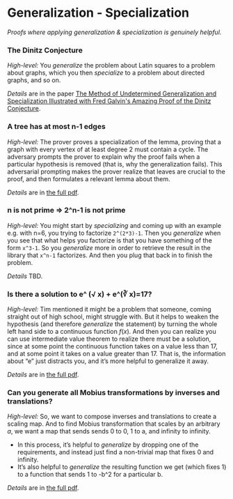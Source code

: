 # Generalization - Specialization

_Proofs where applying generalization & specialization is genuinely helpful._

### The Dinitz Conjecture

*High-level:* You *generalize* the problem about Latin squares to a problem about graphs, which you then *specialize* to a problem about directed graphs, and so on.

*Details* are in the paper [The Method of Undetermined Generalization and Specialization Illustrated with Fred Galvin's Amazing Proof of the Dinitz Conjecture][1].

### A tree has at most n-1 edges

*High-level:* The prover proves a specialization of the lemma, proving that a graph with every vertex of at least degree 2 must contain a cycle. The adversary prompts the prover to explain why the proof fails when a particular hypothesis is removed (that is, why the generalization fails).  This adversarial prompting makes the prover realize that leaves are crucial to the proof, and then formulates a relevant lemma about them.

*Details* are in [the full pdf][2].

### n is not prime =\> 2^n-1 is not prime

*High-level:* You might start by *specializing* and coming up with an example e.g. with n=6, you trying to factorize `2^(2*3)-1`.  Then you *generalize* when you see that what helps you factorize is that you have something of the form `x^3-1`.  So you *generalize* more in order to retrieve the result in the library that `x^n-1` factorizes.  And then you plug that back in to finish the problem.

*Details* TBD.

### Is there a solution to e^ (√ x) + e^(∛ x)=17?

*High-level:* Tim mentioned it might be a problem that someone, coming straight out of high school, might struggle with. But it helps to weaken the hypothesis (and therefore *generalize* the statement) by turning the whole left hand side to a continuous function $f(x)$.  And then you can realize you can use intermediate value theorem to realize there must be a solution, since at some point the continuous function takes on a value less than 17, and at some point it takes on a value greater than 17.  That is, the information about “e” just distracts you, and it’s more helpful to generalize it away.

*Details* are in [the full pdf][3].

### Can you generate all Mobius transformations by inverses and translations?

*High-level:* So, we want to compose  inverses and translations to create a scaling map.  And to find Mobius transformation that scales by an arbitrary $a$, we want a map that sends sends 0 to 0, 1 to a, and infinity to infinity.
- In this process, it’s helpful to *generalize* by dropping one of the requirements, and instead just find a non-trivial map that fixes 0 and infinity.
- It’s also helpful to *generalize* the resulting function we get (which fixes 1) to a function that sends 1 to -b^2 for a particular b.

*Details* are in [the full pdf][4].

[1]:	https://arxiv.org/abs/math/9506215
[2]:	../conflict-driven/tree-implies-n-1.pdf
[3]:	exponential-equals-17.pdf
[4]:	mobius.pdf